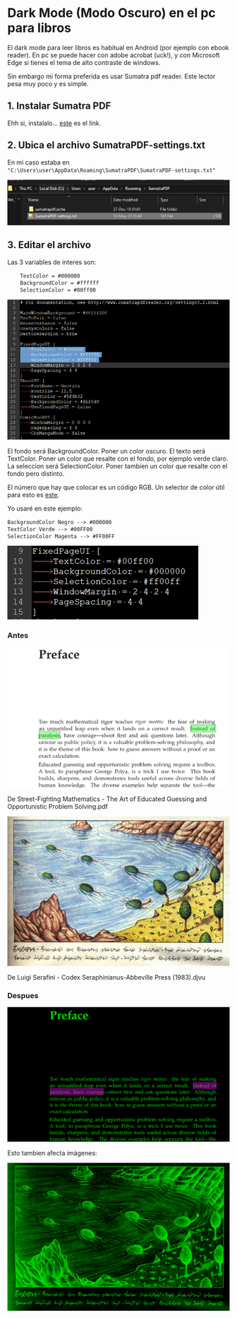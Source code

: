 # Dark Mode (Modo Oscuro) en el pc para libros

El dark mode para leer libros es habitual en Android (por ejemplo con ebook reader). En pc se puede hacer con adobe acrobat (uck!), y con Microsoft Edge si tienes el tema de alto contraste de windows.

Sin embargo mi forma preferida es usar Sumatra pdf reader. Este lector pesa muy poco y es simple.

## 1. Instalar Sumatra PDF

Ehh si, instalalo... [este](https://www.sumatrapdfreader.org/free-pdf-reader) es el link.

## 2. Ubica el archivo SumatraPDF-settings.txt

En mi caso estaba en ```"C:\Users\user\AppData\Roaming\SumatraPDF\SumatraPDF-settings.txt"```

![](2021-05-16-20-16-34.png)

## 3. Editar el archivo

Las 3 variables de interes son:
```
    TextColor = #000000
    BackgroundColor = #ffffff
    SelectionColor = #00ff00
```
![](2021-05-16-20-18-19.png)

El fondo será BackgroundColor. Poner un color oscuro.
El texto será TextColor. Poner un color que resalte con el fondo, por ejemplo verde claro.
La seleccion será SelectionColor. Poner tambien un color que resalte con el fondo pero distinto.

El número que hay que colocar es un código RGB. Un selector de color útil para esto es [este](https://www.rapidtables.com/web/color/RGB_Color.html).

Yo usaré en este ejemplo:

```
BackgroundColor Negro --> #000000
TextColor Verde --> #00FF00
SelectionColor Magenta --> #FF00FF
```
![](2021-05-16-20-39-35.png)

### Antes

![](2021-05-16-20-41-50.png)

De Street-Fighting Mathematics - The Art of Educated Guessing and Opportunistic Problem Solving.pdf

![](2021-05-16-20-37-20.png)

De Luigi Serafini - Codex Seraphinianus-Abbeville Press (1983).djvu

### Despues
![](2021-05-16-20-34-40.png)

Esto tambien afecta imágenes:

![](2021-05-16-20-37-01.png)